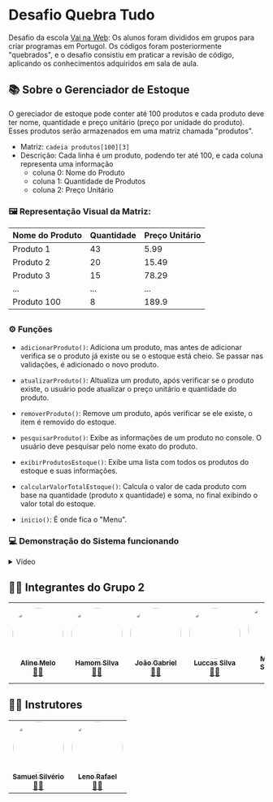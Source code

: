 # Desafio Quebra Tudo

Desafio da escola [Vai na Web](https://www.linkedin.com/company/vainaweb/): Os alunos foram divididos em grupos para criar programas em Portugol. Os códigos foram posteriormente "quebrados", e o desafio consistiu em praticar a revisão de código, aplicando os conhecimentos adquiridos em sala de aula.

## 📚 Sobre o Gerenciador de Estoque

O gereciador de estoque pode conter até 100 produtos e cada produto deve ter nome, quantidade e preço unitário (preço por unidade do produto). Esses produtos serão armazenados em uma matriz chamada "produtos".

- Matriz: `cadeia produtos[100][3]` 
- Descrição: Cada linha é um produto, podendo ter até 100, e cada coluna representa uma informação
  - coluna 0: Nome do Produto
  - coluna 1: Quantidade de Produtos
  - coluna 2: Preço Unitário

### 🖼️ Representação Visual da Matriz:

| Nome do Produto | Quantidade | Preço Unitário |
|-----------------|------------|----------------|
| Produto 1       | 43         | 5.99           |
| Produto 2       | 20         | 15.49          |
| Produto 3       | 15         | 78.29          |
| ...             | ...        | ...            |
| Produto 100     | 8          | 189.9          |

##

### ⚙️ Funções

- `adicionarProduto()`: Adiciona um produto, mas antes de adicionar verifica se o produto já existe ou se o estoque está cheio. Se passar nas validações, é adicionado o novo produto.

- `atualizarProduto()`: Altualiza um produto, após verificar se o produto existe, o usuário pode atualizar o preço unitário e quantidade do produto.

- `removerProduto()`: Remove um produto, após verificar se ele existe, o item é removido do estoque.

- `pesquisarProduto()`: Exibe as informações de um produto no console. O usuário deve pesquisar pelo nome exato do produto.

- `exibirProdutosEstoque()`: Exibe uma lista com todos os produtos do estoque e suas informações.

- `calcularValorTotalEstoque()`: Calcula o valor de cada produto com base na quantidade (produto x quantidade) e soma, no final exibindo o valor total do estoque.

- `inicio()`: É onde fica o "Menu".

### 💻 Demonstração do Sistema funcionando

<details>
  <summary>Vídeo</summary>

  ```
  Vídeo foi gravado mas não editado kkkk, já já colocamos aqui.
  ```
</details>

##

## 👨‍💻 Integrantes do Grupo 2

<table>
  <tr>
    <td align="center"><a href="https://www.linkedin.com/in/alinemelofrontend/"><img style="border-radius: 50%;" src="https://avatars.githubusercontent.com/u/109696840?v=4" width="100px;" alt=""/><br /><sub><b>Aline Melo</b></sub></a><br /><a href="https://github.com/alinemello29" title="Aline Melo">👨‍💻</a></td> 
    <td align="center"><a href="https://www.linkedin.com/in/hamomgs/"><img style="border-radius: 50%;" src="https://avatars.githubusercontent.com/u/88857655?v=4" width="100px;" alt=""/><br /><sub><b>Hamom Silva</b></sub></a><br /><a href="https://github.com/hamomgs" title="Hamom Silva">👨‍💻</a></td>
    <td align="center"><a href="https://github.com/JoaodevGabriel"><img style="border-radius: 50%;" src="https://avatars.githubusercontent.com/u/116814125?v=4" width="100px;" alt=""/><br /><sub><b>João Gabriel</b></sub></a><br /><a href="https://github.com/JoaodevGabriel" title="João Gabriel">👨‍💻</a></td>
    <td align="center"><a href="https://www.linkedin.com/in/luccassilvaa/"><img style="border-radius: 50%;" src="https://avatars.githubusercontent.com/u/104798291?v=4" width="100px;" alt=""/><br /><sub><b>Luccas Silva</b></sub></a><br /><a href="https://github.com/LuccasSilvaa" title="Luccas Silva">👨‍💻</a></td>
    <td align="center"><a href="https://github.com/msssampaio2"><img style="border-radius: 50%;" src="https://avatars.githubusercontent.com/u/144922878?v=4" width="100px;" alt=""/><br /><sub><b>Mariana Santana</b></sub></a><br /><a href="https://github.com/msssampaio2" title="Mariana Santana">👨‍💻</a></td>
</tr>
</table>

## 🧑‍🏫 Instrutores

<table>
  <tr>
    <td align="center"><a href="https://www.linkedin.com/in/samuel-silveriom/"><img style="border-radius: 50%;" src="https://avatars.githubusercontent.com/u/103957897?v=4" width="100px;" alt=""/><br /><sub><b>Samuel Silvério</b></sub></a><br /><a href="https://github.com/Samuel-prata" title="Samuel Silvério">🧑‍🏫</a></td> 
    <td align="center"><a href="https://www.linkedin.com/in/leno-rafael-85a2ab1ba/"><img style="border-radius: 50%;" src="https://avatars.githubusercontent.com/u/73203800?v=4" width="100px;" alt=""/><br /><sub><b>Leno Rafael</b></sub></a><br /><a href="https://github.com/lenors" title="Leno Rafael">🧑‍🏫</a></td>
</tr>
</table>
